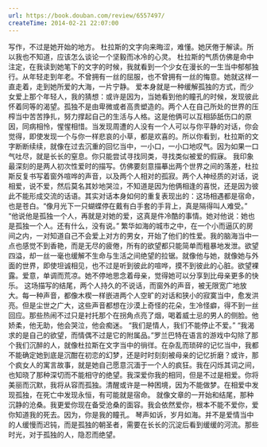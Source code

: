 ```yaml
---
url: https://book.douban.com/review/6557497/
createTime: 2014-02-21 22:07:00
---
```


写作，不过是她开始的地方。
杜拉斯的文字向来晦涩，难懂。她厌倦于解读。所以我也不知道，应该怎么谈论一个坚毅而冰冷的心灵。
杜拉斯的气质仿佛是命中注定，在我读到她笔下的文字的时候，我就看到一个少女在漫长的一生当中郁郁独行。从年轻走到年老。不曾拥有一丝的屈服，也不曾拥有一丝的悔意。她就这样一直走着，走到她所爱的大海，一片宁静。
爱本身就是一种缓解孤独的方式，而少女爱上那个年轻人，我的猜想：或许是因为，当她看到他的瞳孔的时候，发现彼此怀着同等的渴望。孤独不是由卑微或者高贵塑造的。两个人在自己所处的世界的压榨当中苦苦挣扎，努力撑起自己的生活与人格。这是他俩可以互相舔舐伤口的原因，同病相怜，惺惺相惜。当发现周遭的人没有一个人可以与你平静的对话，你会觉得，即使发现一个与你一样悲哀的小草，都是欢喜的。所以你看到，杜拉斯的文字断断续续，就像在过去沉重的回忆当中，一小口，一小口地叹气。因为如果一口气吐尽，就是长长的窒息。你只能尝试寻找同类，寻找类似被爱的假寐。
我印象最深刻的是两人初次性爱时的描写。仿佛要刻意描摹出两个世界之间的落差，杜拉斯反复书写着窗外喧哗的声音，以及两个人相对的孤寂。两个人神经质的对话，说相爱，说不爱，然后莫名其妙地哭泣，不知道是因为他俩相逢的喜悦，还是因为彼此不能形成交流的话语。其实对话本身如何的重复表现出的：这场相遇都是宿命，也是苍白。“像月光下一只蝴蝶停在戴有白手套的手背上，真是隔得叫人难受。”
“他说他是孤独一个人，再就是对她的爱，这真是件冷酷的事情。她对他说：她也是孤独一个人。还有什么，没有说。”
繁华如海的城市之中，在一个小而逼仄的房间之内，一对知道自己不会爱上对方的男女，开始了他们的性爱。我的脑海当中一点也感觉不到香艳，而是无尽的疲倦，所有的欲望都只能简单而粗暴地发泄。欲望四溢，却一丝一毫也缓解不生命与生活之间绝望的拉锯。就像他与她，就像她与外面的世界，即使坦诚相见，也不过是听到彼此的喧哗，摸不到彼此的心脏。欲望裸露。爱意，单调而荒凉。她不停地思念着母亲，觉得她可以分享到比母亲更多的快乐。
这场描写的结尾，两个人持久的不说话，而窗外的声音，被无限宽广地放大。每一种声音，都像木楔一样嵌进两个人空旷的对话和狭小的寂寞当中，愈发洪亮。但是尘世之广大，这些声音都想在沙漠上奇怪的花朵，生冷怪癖，得不到一丝回应。那些热闹不过只是衬托那个在拐角点亮了烟，喝着威士忌的男人的侧脸。他娇柔，他无助，他会哭泣，他会痴迷。
“我们是情人，我们不能停止不爱。”
“我渴求的是自己的欲望，而情偶不过是它的附属品。”罗兰巴特在语言的游戏中勾除了那个我们沉醉的人，就像杜拉斯在文字当中的徜徉。在杂乱而琐碎的记忆当中，我都不能确定她到底是沉酣在初恋的幻梦，还是时时刻刻被母亲的记忆折磨？或许，那个疯女人的寓言故事，就是她自己愿意沉湎于一个人的疯狂。我在闪烁其词之间，也知晓了那种深切而不能相守的绝望。我深爱你我的相同，但是不过是相爱。你将美丽而沉默，我将从容而孤独。清醒或许是一种困境，因为不能做梦。在相爱中发现孤独，在死亡中发现永恒，有可能就是宿命。
就像文章的一开始和结尾，那种沉静的沧桑。我更爱你现在备受沧桑的面容。我会依然爱你，根本不能不爱你，爱你知道我的死去。因为，你是我的瞳孔。
琴声如诉，岁月如海。并不是爱情当中的人缓慢而迟钝，而是孤独的朝圣者，需要在长长的沉淀后看到缓缓的河流。那些时光，对于孤独的人，隐忍而绝望。